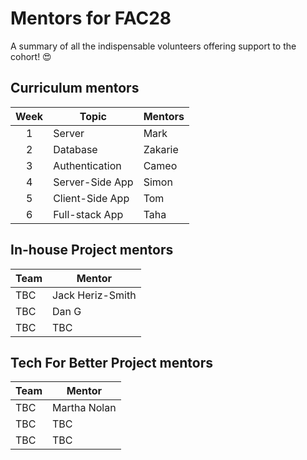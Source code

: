 # Mentors for FAC28

A summary of all the indispensable volunteers offering support to the cohort! 😍

## Curriculum mentors
| Week | Topic           | Mentors   |
| :--: | --------------- | --------- |
|  1   | Server          | Mark      |
|  2   | Database        | Zakarie   |
|  3   | Authentication  | Cameo     |
|  4   | Server-Side App | Simon     |
|  5   | Client-Side App | Tom       |
|  6   | Full-stack App  | Taha      |

## In-house Project mentors
| Team | Mentor |
| ---- | ------ |
| TBC  | Jack Heriz-Smith   |
| TBC  | Dan G  |
| TBC  | TBC    |

## Tech For Better Project mentors
| Team | Mentor |
| ---- | ------ |
| TBC  | Martha Nolan    |
| TBC  | TBC    |
| TBC  | TBC    |
